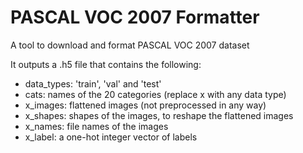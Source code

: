 # PASCAL VOC 2007 Formatter

A tool to download and format PASCAL VOC 2007 dataset

It outputs a .h5 file that contains the following:

* data_types: 'train', 'val' and 'test'
* cats: names of the 20 categories
(replace x with any data type)
* x_images: flattened images (not preprocessed in any way)
* x_shapes: shapes of the images, to reshape the flattened images
* x_names: file names of the images
* x_label: a one-hot integer vector of labels